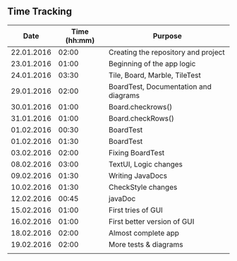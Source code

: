 ## Time Tracking

| Date          | Time (hh:mm)  | Purpose |
| -----         | ----          | ------- |
| 22.01.2016    | 02:00         | Creating the repository and project |
| 23.01.2016	  | 01:00			    | Beginning of the app logic |
| 24.01.2016	  | 03:30			    | Tile, Board, Marble, TileTest |
| 29.01.2016    | 02:00         | BoardTest, Documentation and diagrams |
| 30.01.2016    | 01:00         | Board.checkrows() |
| 31.01.2016    | 01:00         | Board.checkRows() |
| 01.02.2016	| 00:30		| BoardTest |
| 01.02.2016	| 01:30		| BoardTest |
| 03.02.2016	| 02:00		| Fixing BoardTest |
| 08.02.2016	| 03:00		| TextUI, Logic changes |
| 09.02.2016	| 01:30		| Writing JavaDocs	|
| 10.02.2016	| 01:30		| CheckStyle changes	|
| 12.02.2016	| 00:45   | javaDoc   |
| 15.02.2016  	| 01:00   | First tries of GUI  |
| 16.02.2016	| 01:00   | First better version of GUI |
| 18.02.2016	| 02:00	| Almost complete app |
| 19.02.2016	| 02:00	| More tests & diagrams	|
||||
